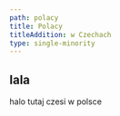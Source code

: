 ```yaml
---
path: polacy
title: Polacy
titleAddition: w Czechach
type: single-minority
---
```


## lala

halo tutaj czesi w polsce
